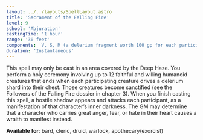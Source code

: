 ```yaml
---
layout: ../../layouts/SpellLayout.astro
title: 'Sacrament of the Falling Fire'
level: 9
school: 'Abjuration'
castingTime: '1 hour'
range: '30 feet'
components: 'V, S, M (a delerium fragment worth 100 gp for each participating creature, which the spell consumes)'
duration: 'Instantaneous'
---
```


This spell may only be cast in an area covered by the Deep Haze.
You perform a holy ceremony involving up to 12 faithful and willing humanoid creatures that ends when each participating creature drives a delerium shard into their chest. Those creatures become sanctified (see the Followers of the Falling Fire dossier in chapter 3).
When you finish casting this spell, a hostile shadow appears and attacks each participant, as a manifestation of that character’s inner darkness. The GM may determine that a character who carries great anger, fear, or hate in their heart causes a wraith to manifest instead.

**Available for**: bard, cleric, druid, warlock, apothecary(exorcist)